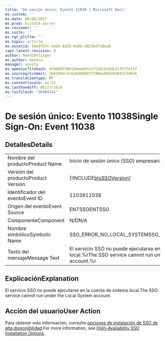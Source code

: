```yaml
---
title: 'De sesión único: Evento 11038 | Microsoft Docs'
ms.custom: ''
ms.date: 06/08/2017
ms.prod: biztalk-server
ms.reviewer: ''
ms.suite: ''
ms.tgt_pltfrm: ''
ms.topic: article
ms.assetid: 59e9fb7c-3eb5-4d55-8a8b-d4236d73dea0
caps.latest.revision: 8
author: MandiOhlinger
ms.author: mandia
manager: anneta
ms.openlocfilehash: 459b80f504159ae893a1f510cb7e4b31fb7fef1f
ms.sourcegitcommit: 266308ec5c6a9d8d80ff298ee6051b4843c5d626
ms.translationtype: MT
ms.contentlocale: es-ES
ms.lasthandoff: 06/27/2018
ms.locfileid: "36984741"
---
```

# <a name="single-sign-on-event-11038"></a><span data-ttu-id="32204-102">De sesión único: Evento 11038</span><span class="sxs-lookup"><span data-stu-id="32204-102">Single Sign-On: Event 11038</span></span>
## <a name="details"></a><span data-ttu-id="32204-103">Detalles</span><span class="sxs-lookup"><span data-stu-id="32204-103">Details</span></span>  
  
|                 |                                                              |
|-----------------|--------------------------------------------------------------|
|  <span data-ttu-id="32204-104">Nombre del producto</span><span class="sxs-lookup"><span data-stu-id="32204-104">Product Name</span></span>   |                  <span data-ttu-id="32204-105">Inicio de sesión único (SSO) empresarial</span><span class="sxs-lookup"><span data-stu-id="32204-105">Enterprise Single Sign-On</span></span>                   |
| <span data-ttu-id="32204-106">Versión del producto</span><span class="sxs-lookup"><span data-stu-id="32204-106">Product Version</span></span> |  [!INCLUDE[btsSSOVersion](../includes/btsssoversion-md.md)]  |
|    <span data-ttu-id="32204-107">Identificador del evento</span><span class="sxs-lookup"><span data-stu-id="32204-107">Event ID</span></span>     |                            <span data-ttu-id="32204-108">11038</span><span class="sxs-lookup"><span data-stu-id="32204-108">11038</span></span>                             |
|  <span data-ttu-id="32204-109">Origen del evento</span><span class="sxs-lookup"><span data-stu-id="32204-109">Event Source</span></span>   |                            <span data-ttu-id="32204-110">ENTSSO</span><span class="sxs-lookup"><span data-stu-id="32204-110">ENTSSO</span></span>                            |
|    <span data-ttu-id="32204-111">Componente</span><span class="sxs-lookup"><span data-stu-id="32204-111">Component</span></span>    |                             <span data-ttu-id="32204-112">N/D</span><span class="sxs-lookup"><span data-stu-id="32204-112">N/A</span></span>                              |
|  <span data-ttu-id="32204-113">Nombre simbólico</span><span class="sxs-lookup"><span data-stu-id="32204-113">Symbolic Name</span></span>  |                  <span data-ttu-id="32204-114">SSO_ERROR_NO_LOCAL_SYSTEM</span><span class="sxs-lookup"><span data-stu-id="32204-114">SSO_ERROR_NO_LOCAL_SYSTEM</span></span>                   |
|  <span data-ttu-id="32204-115">Texto del mensaje</span><span class="sxs-lookup"><span data-stu-id="32204-115">Message Text</span></span>   | <span data-ttu-id="32204-116">El servicio SSO no puede ejecutarse en la cuenta de sistema local.%r</span><span class="sxs-lookup"><span data-stu-id="32204-116">The SSO service cannot run under the Local System account.%r</span></span> |
  
## <a name="explanation"></a><span data-ttu-id="32204-117">Explicación</span><span class="sxs-lookup"><span data-stu-id="32204-117">Explanation</span></span>  
 <span data-ttu-id="32204-118">El servicio SSO no puede ejecutarse en la cuenta de sistema local.</span><span class="sxs-lookup"><span data-stu-id="32204-118">The SSO service cannot run under the Local System account.</span></span>  
  
## <a name="user-action"></a><span data-ttu-id="32204-119">Acción del usuario</span><span class="sxs-lookup"><span data-stu-id="32204-119">User Action</span></span>  
 <span data-ttu-id="32204-120">Para obtener más información, consulte [opciones de instalación de SSO de alta disponibilidad](../core/high-availability-sso-installation-options.md).</span><span class="sxs-lookup"><span data-stu-id="32204-120">For more information, see [High-Availability SSO Installation Options](../core/high-availability-sso-installation-options.md).</span></span>